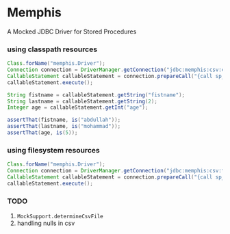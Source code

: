 # Memphis
A Mocked JDBC Driver for Stored Procedures

### using classpath resources
```java
Class.forName("memphis.Driver");
Connection connection = DriverManager.getConnection("jdbc:memphis:csv:classpath", "", "");
CallableStatement callableStatement = connection.prepareCall("{call sp_test(?)}");
callableStatement.execute();

String fistname = callableStatement.getString("fistname");
String lastname = callableStatement.getString(2);
Integer age = callableStatement.getInt("age");

assertThat(fistname, is("abdullah"));
assertThat(lastname, is("mohammad"));
assertThat(age, is(5));
```

### using filesystem resources
```java
Class.forName("memphis.Driver");
Connection connection = DriverManager.getConnection("jdbc:memphis:csv:file:///Users/mhewedy", "", "");
CallableStatement callableStatement = connection.prepareCall("{call sp_test(?)}");
callableStatement.execute();

```

### TODO
1. `MockSupport.determineCsvFile`
2. handling nulls in csv
